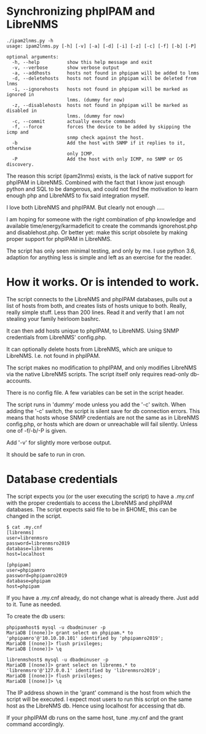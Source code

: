 # Synchronizing phpIPAM and LibreNMS

```
./ipam2lnms.py -h
usage: ipam2lnms.py [-h] [-v] [-a] [-d] [-i] [-z] [-c] [-f] [-b] [-P]

optional arguments:
  -h, --help          show this help message and exit
  -v, --verbose       show verbose output
  -a, --addhosts      hosts not found in phpipam will be added to lnms
  -d, --deletehosts   hosts not found in phpipam will be deleted from lnms
  -i, --ignorehosts   hosts not found in phpipam will be marked as ignored in
                      lnms. (dummy for now)
  -z, --disablehosts  hosts not found in phpipam will be marked as disabled in
                      lnms. (dummy for now)
  -c, --commit        actually execute commands
  -f, --force         forces the device to be added by skipping the icmp and
                      snmp check against the host.
  -b                  Add the host with SNMP if it replies to it, otherwise
                      only ICMP.
  -P                  Add the host with only ICMP, no SNMP or OS discovery.
```



The reason this script (ipam2lnms) exists, is the lack of native support for
phpIPAM in LibreNMS. Combined with the fact that I know just enough python and
SQL to be dangerous, and could not find the motivation to learn enough php and 
LibreNMS to fix said integration myself.

I love both LibreNMS and phpIPAM. But clearly not enough .....

I am hoping for someone with the right combination of php knowledge and 
available time/energy/karmadeficit to create the commands ignorehost.php 
and disablehost.php. Or better yet: make this script obsolete by making 
proper support for phpIPAM in LibreNMS.

The script has only seen minimal testing, and only by me. 
I use python 3.6, adaption for anything less is simple and left as an
exercise for the reader.


# How it works. Or is intended to work.

The script connects to the LibreNMS and phpIPAM databases, pulls out a 
list of hosts from both, and creates lists of hosts unique to both.
Really, really simple stuff. Less than 200 lines. Read it and verify that 
I am not stealing your family heirloom bashrc.

It can then add hosts unique to phpIPAM, to LibreNMS. Using SNMP credentials from
LibreNMS' config.php. 

It can optionally delete hosts from LibreNMS, which are unique to LibreNMS.
I.e. not found in phpIPAM. 

The script makes no modification to phpIPAM, and only modifies LibreNMS via
the native LibreNMS scripts. The script itself only requires read-only 
db-accounts.

There is no config file. A few variables can be set in the script header.

The script runs in 'dummy' mode unless you add the '-c' switch.
When adding the '-c' switch, the script is silent save for db connection
errors. This means that hosts whose SNMP credentials are not the same
as in LibreNMS config.php, or hosts which are down or unreachable will
fail silently. Unless one of -f/-b/-P is given.

Add '-v' for slightly more verbose output.

It should be safe to run in cron.


# Database credentials

The script expects you (or the user executing the script) to have a .my.cnf 
with the proper credentials to access the LibreNMS and phpIPAM databases.
The script expects said file to be in $HOME, this can be changed in the script.

```
$ cat .my.cnf
[librenms]
user=librenmsro
password=librenmsro2019
database=librenms
host=localhost

[phpipam]
user=phpipamro
password=phpipamro2019
database=phpipam
host=phpipam
```

If you have a .my.cnf already, do not change what is already there. 
Just add to it. Tune as needed.


To create the db users:
```
phpipamhost$ mysql -u dbadminuser -p
MariaDB [(none)]> grant select on phpipam.* to 'phpipamro'@'10.10.10.101' identified by 'phpipamro2019';
MariaDB [(none)]> flush privileges;
MariaDB [(none)]> \q

librenmshost$ mysql -u dbadminuser -p
MariaDB [(none)]> grant select on librenms.* to 'librenmsro'@'127.0.0.1' identified by 'librenmsro2019';
MariaDB [(none)]> flush privileges;
MariaDB [(none)]> \q
```

The IP address shown in the 'grant' command is the host from which the script
will be executed. I expect most users to run this script on the same host as 
the LibreNMS db. Hence using localhost for accessing that db.

If your phpIPAM db runs on the same host, tune .my.cnf and the grant command
accordingly.





